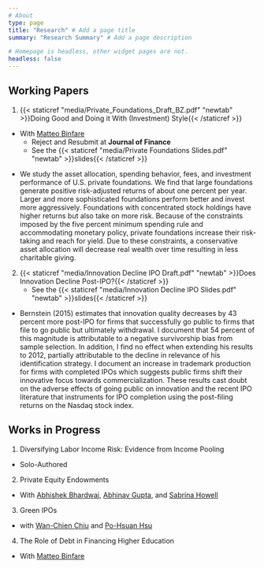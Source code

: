 ```yaml
---
# About
type: page
title: "Research" # Add a page title
summary: "Research Summary" # Add a page description

# Homepage is headless, other widget pages are not.
headless: false
---
```


## __Working Papers__

1. {{< staticref "media/Private_Foundations_Draft_BZ.pdf" "newtab" >}}Doing Good and Doing it With (Investment) Style{{< /staticref >}}
* With [Matteo Binfare](https://sites.google.com/site/matteobinfare/)
    + Reject and Resubmit at __Journal of Finance__
    + See the {{< staticref "media/Private Foundations Slides.pdf" "newtab" >}}slides{{< /staticref >}}
+ We study the asset allocation, spending behavior, fees, and investment performance of U.S. private foundations. We find that large foundations          generate positive risk-adjusted returns of about one percent per year. Larger and more sophisticated foundations perform better and invest more         aggressively. Foundations with concentrated stock holdings have higher returns but also take on more risk. Because of the constraints imposed by the     five percent minimum spending rule and accommodating monetary policy, private foundations increase their risk-taking and reach for yield. Due to        these constraints, a conservative asset allocation will decrease real wealth over time resulting in less charitable giving.

2. {{< staticref "media/Innovation Decline IPO Draft.pdf" "newtab" >}}Does Innovation Decline Post-IPO?{{< /staticref >}}
    + See the {{< staticref "media/Innovation Decline IPO Slides.pdf" "newtab" >}}slides{{< /staticref >}}
+ Bernstein (2015) estimates that innovation quality decreases by 43 percent more post-IPO for firms that successfully go public to firms that file to     go public but ultimately withdrawal. I document that 54 percent of this magnitude is attributable to a negative survivorship bias from sample           selection. In addition, I find no effect when extending his results to 2012, partially attributable to the decline in relevance of his identification     strategy. I document an increase in trademark production for firms with completed IPOs which suggests public firms shift their innovative focus         towards commercialization. These results cast doubt on the adverse effects of going public on
    innovation and the recent IPO literature that instruments for IPO completion using
    the post-filing returns on the Nasdaq stock index.
    
## __Works in Progress__
1. Diversifying Labor Income Risk: Evidence from Income Pooling
*  Solo-Authored
2. Private Equity Endowments
* With [Abhishek Bhardwaj](https://www.abhishek-bhardwaj.com/), [Abhinav Gupta](https://www.kenan-flagler.unc.edu/faculty/directory/abhinav-gupta/), and [Sabrina Howell](https://www.stern.nyu.edu/faculty/bio/sabrina-howell)
3. Green IPOs
*  with [Wan-Chien Chiu](https://sites.google.com/site/wanchienchiu?pli=1) and [Po-Hsuan Hsu](http://oir.ctm.nthu.edu.tw/p/16-1487-164292.php)
4. The Role of Debt in Financing Higher Education
* With [Matteo Binfare](https://sites.google.com/site/matteobinfare/)